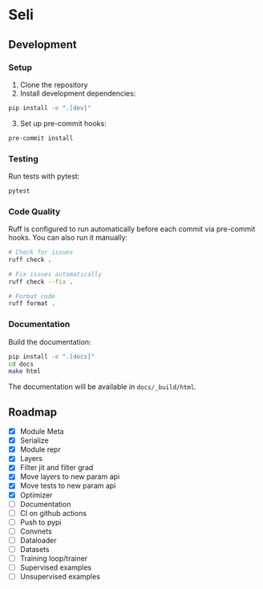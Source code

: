 # Seli

## Development

### Setup

1. Clone the repository
2. Install development dependencies:

```bash
pip install -e ".[dev]"
```

3. Set up pre-commit hooks:

```bash
pre-commit install
```

### Testing

Run tests with pytest:

```bash
pytest
```

### Code Quality

Ruff is configured to run automatically before each commit via pre-commit hooks. You can also run it manually:

```bash
# Check for issues
ruff check .

# Fix issues automatically
ruff check --fix .

# Format code
ruff format .
```

### Documentation

Build the documentation:

```bash
pip install -e ".[docs]"
cd docs
make html
```

The documentation will be available in `docs/_build/html`.


## Roadmap
- [x] Module Meta
- [x] Serialize
- [x] Module repr
- [x] Layers
- [x] Filter jit and filter grad
- [x] Move layers to new param api
- [x] Move tests to new param api
- [x] Optimizer
- [ ] Documentation
- [ ] CI on github actions
- [ ] Push to pypi
- [ ] Convnets
- [ ] Dataloader
- [ ] Datasets
- [ ] Training loop/trainer
- [ ] Supervised examples
- [ ] Unsupervised examples
